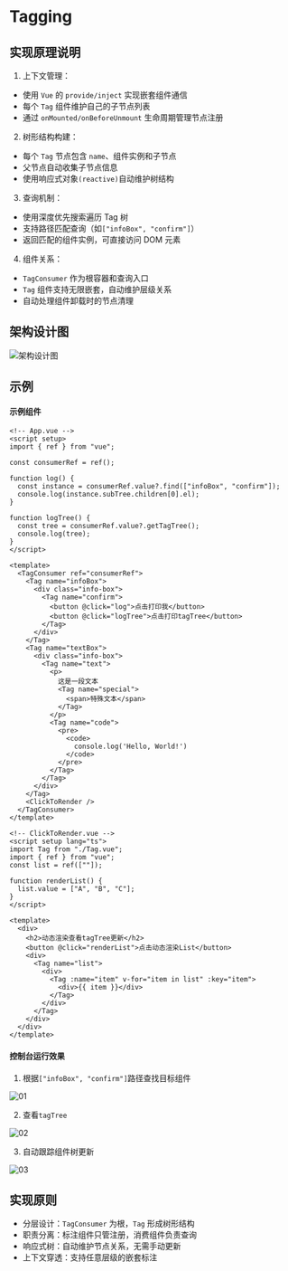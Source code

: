 # Tagging

## 实现原理说明

1. 上下文管理：

- 使用 `Vue` 的 `provide/inject` 实现嵌套组件通信
- 每个 `Tag` 组件维护自己的子节点列表
- 通过 `onMounted/onBeforeUnmount` 生命周期管理节点注册

2. 树形结构构建：

- 每个 `Tag` 节点包含 `name`、组件实例和子节点
- 父节点自动收集子节点信息
- 使用响应式对象`(reactive)`自动维护树结构

3. 查询机制：

- 使用深度优先搜索遍历 Tag 树
- 支持路径匹配查询（如`["infoBox", "confirm"]`）
- 返回匹配的组件实例，可直接访问 DOM 元素

4. 组件关系：

- `TagConsumer` 作为根容器和查询入口
- `Tag` 组件支持无限嵌套，自动维护层级关系
- 自动处理组件卸载时的节点清理

## 架构设计图

![架构设计图](./public/tagging_design.png)

## 示例

#### 示例组件

```vue
<!-- App.vue -->
<script setup>
import { ref } from "vue";

const consumerRef = ref();

function log() {
  const instance = consumerRef.value?.find(["infoBox", "confirm"]);
  console.log(instance.subTree.children[0].el);
}

function logTree() {
  const tree = consumerRef.value?.getTagTree();
  console.log(tree);
}
</script>

<template>
  <TagConsumer ref="consumerRef">
    <Tag name="infoBox">
      <div class="info-box">
        <Tag name="confirm">
          <button @click="log">点击打印我</button>
          <button @click="logTree">点击打印tagTree</button>
        </Tag>
      </div>
    </Tag>
    <Tag name="textBox">
      <div class="info-box">
        <Tag name="text">
          <p>
            这是一段文本
            <Tag name="special">
              <span>特殊文本</span>
            </Tag>
          </p>
          <Tag name="code">
            <pre>
              <code>
                console.log('Hello, World!')
              </code>
            </pre>
          </Tag>
        </Tag>
      </div>
    </Tag>
    <ClickToRender />
  </TagConsumer>
</template>
```

```vue
<!-- ClickToRender.vue -->
<script setup lang="ts">
import Tag from "./Tag.vue";
import { ref } from "vue";
const list = ref([""]);

function renderList() {
  list.value = ["A", "B", "C"];
}
</script>

<template>
  <div>
    <h2>动态渲染查看tagTree更新</h2>
    <button @click="renderList">点击动态渲染List</button>
    <div>
      <Tag name="list">
        <div>
          <Tag :name="item" v-for="item in list" :key="item">
            <div>{{ item }}</div>
          </Tag>
        </div>
      </Tag>
    </div>
  </div>
</template>
```

#### 控制台运行效果

1. 根据`["infoBox", "confirm"]`路径查找目标组件

![01](./public/01.png)

2. 查看`tagTree`

![02](./public/02.png)

3. 自动跟踪组件树更新

![03](./public/03.png)

## 实现原则

- 分层设计：`TagConsumer` 为根，`Tag` 形成树形结构
- 职责分离：标注组件只管注册，消费组件负责查询
- 响应式树：自动维护节点关系，无需手动更新
- 上下文穿透：支持任意层级的嵌套标注
